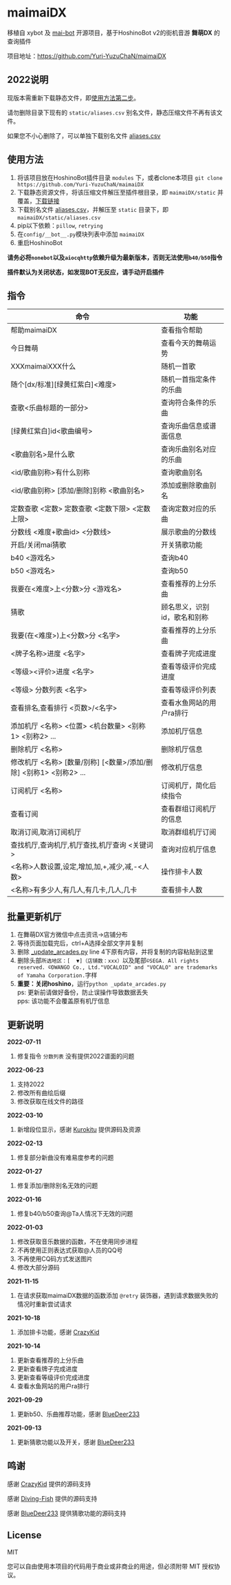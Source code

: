 # maimaiDX

移植自 xybot 及 [mai-bot](https://github.com/Diving-Fish/mai-bot) 开源项目，基于HoshinoBot v2的街机音游 **舞萌DX** 的查询插件

项目地址：https://github.com/Yuri-YuzuChaN/maimaiDX

## 2022说明

现版本需重新下载静态文件，即[使用方法第二步](#使用方法)。

请勿删除目录下现有的 `static/aliases.csv` 别名文件，静态压缩文件不再有该文件。

如果您不小心删除了，可以单独下载别名文件 [aliases.csv](https://cloudreve.yuzuai.xyz/api/v3/file/get/1819/aliases.csv?sign=VNk5o7WR5mG7BF9yzC0deNsihBZEqv0Wnog9EzLlR5U%3D%3A0)

## 使用方法

1. 将该项目放在HoshinoBot插件目录 `modules` 下，或者clone本项目 `git clone https://github.com/Yuri-YuzuChaN/maimaiDX`
2. 下载静态资源文件，将该压缩文件解压至插件根目录，即 `maimaiDX/static` 并覆盖，[下载链接](https://www.diving-fish.com/maibot/static.zip)
3. 下载别名文件 [aliases.csv](https://cloudreve.yuzuai.xyz/api/v3/file/get/1819/aliases.csv?sign=VNk5o7WR5mG7BF9yzC0deNsihBZEqv0Wnog9EzLlR5U%3D%3A0)，并解压至 `static` 目录下，即 `maimaiDX/static/aliases.csv`
4. pip以下依赖：`pillow`, `retrying`
5. 在`config/__bot__.py`模块列表中添加 `maimaiDX`
6. 重启HoshinoBot

**请务必将`nonebot`以及`aiocqhttp`依赖升级为最新版本，否则无法使用`b40/b50`指令**

**插件默认为关闭状态，如发现BOT无反应，请手动开启插件**

## 指令

| 命令                                             | 功能              |
|------------------------------------------------|-----------------|
| 帮助maimaiDX                                     | 查看指令帮助          |
| 今日舞萌                                           | 查看今天的舞萌运势       |
| XXXmaimaiXXX什么                                 | 随机一首歌           |
| 随个[dx/标准][绿黄红紫白]<难度>                           | 随机一首指定条件的乐曲     |
| 查歌<乐曲标题的一部分>                                   | 查询符合条件的乐曲       |
| [绿黄红紫白]id<歌曲编号>                                | 查询乐曲信息或谱面信息     |
| <歌曲别名>是什么歌                                     | 查询乐曲别名对应的乐曲     |
| <id/歌曲别称>有什么别称                                 | 查询歌曲别名          |
| <id/歌曲别称> [添加/删除]别称 <歌曲别名>                     | 添加或删除歌曲别名       |
| 定数查歌 <定数> 定数查歌 <定数下限> <定数上限>                   | 查询定数对应的乐曲       |
| 分数线 <难度+歌曲id> <分数线>                            | 展示歌曲的分数线        |
| 开启/关闭mai猜歌                                     | 开关猜歌功能          |
| b40 <游戏名>                                      | 查询b40           |
| b50 <游戏名>                                      | 查询b50           |
| 我要在<难度>上<分数>分 <游戏名>                            | 查看推荐的上分乐曲       |
| 猜歌                                             | 顾名思义，识别id，歌名和别称 |
| 我要(在<难度>)上<分数>分 <名字>                           | 查看推荐的上分乐曲       |
| <牌子名称>进度 <名字>                                  | 查看牌子完成进度        |
| <等级><评价>进度 <名字>                                | 查看等级评价完成进度      |
| <等级> 分数列表 <名字>                                 | 查看等级评价列表        |
| 查看排名,查看排行 <页数>/<名字>                            | 查看水鱼网站的用户ra排行   |
| 添加机厅 <名称> <位置> <机台数量> <别称1> <别称2> ...          | 添加机厅信息          |
| 删除机厅 <名称>                                      | 删除机厅信息          |
| 修改机厅 <名称> [数量/别称] [<数量>/添加/删除] <别称1> <别称2> ... | 修改机厅信息          |
| 订阅机厅 <名称>                                      | 订阅机厅，简化后续指令     |
| 查看订阅                                           | 查看群组订阅机厅的信息     |
| 取消订阅,取消订阅机厅                                    | 取消群组机厅订阅        |
| 查找机厅,查询机厅,机厅查找,机厅查询 <关键词>                      | 查询对应机厅信息        |
| <名称>人数设置,设定,增加,加,+,减少,减,-<人数>                  | 操作排卡人数          |
| <名称>有多少人,有几人,有几卡,几人,几卡                         | 查看排卡人数          |

## 批量更新机厅

1. 在舞萌DX官方微信中点击资讯->店铺分布
2. 等待页面加载完后，ctrl+A选择全部文字并复制
3. 删除 [_update_arcades.py](_update_arcades.py) line 4下原有内容，并将复制的内容粘贴到这里
4. 删除头部`所选地区：[  ▼]（店铺数：xxx）`以及尾部`©SEGA. All rights reserved. ©DWANGO Co., Ltd."VOCALOID" and "VOCALO" are trademarks of Yamaha Corporation.`字样
5. **重要：关闭hoshino**，运行`python _update_arcades.py`  
ps: 更新前请做好备份，防止误操作导致数据丢失  
pps: 该功能不会覆盖原有机厅信息

## 更新说明

**2022-07-11**

1. 修复指令 `分数列表` 没有提供2022谱面的问题

**2022-06-23**

1. 支持2022
2. 修改所有曲绘后缀
3. 修改获取在线文件的路径

**2022-03-10**

1. 新增段位显示，感谢 [Kurokitu](https://github.com/Kurokitu) 提供源码及资源

**2022-02-13**

1. 修复部分新曲没有难易度参考的问题

**2022-01-27**

1. 修复添加/删除别名无效的问题

**2022-01-16**

1. 修复b40/b50查询@Ta人情况下无效的问题

**2022-01-03**

1. 修改获取音乐数据的函数，不在使用同步进程
2. 不再使用正则表达式获取@人员的QQ号
3. 不再使用CQ码方式发送图片
4. 修改大部分源码

**2021-11-15**

1. 在请求获取maimaiDX数据的函数添加 `@retry` 装饰器，遇到请求数据失败的情况时重新尝试请求

**2021-10-18**

1. 添加排卡功能，感谢 [CrazyKid](https://github.com/CrazyKidCN)

**2021-10-14**

1. 更新查看推荐的上分乐曲
2. 更新查看牌子完成进度
3. 更新查看等级评价完成进度
4. 查看水鱼网站的用户ra排行

**2021-09-29**

1. 更新b50、乐曲推荐功能，感谢 [BlueDeer233](https://github.com/BlueDeer233) 

**2021-09-13** 

1. 更新猜歌功能以及开关，感谢 [BlueDeer233](https://github.com/BlueDeer233) 


## 鸣谢

感谢 [CrazyKid](https://github.com/CrazyKidCN) 提供的源码支持

感谢 [Diving-Fish](https://github.com/Diving-Fish) 提供的源码支持

感谢 [BlueDeer233](https://github.com/BlueDeer233) 提供猜歌功能的源码支持

## License

MIT

您可以自由使用本项目的代码用于商业或非商业的用途，但必须附带 MIT 授权协议。
